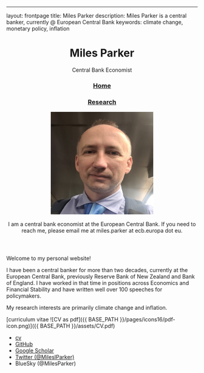 ---
layout: frontpage
title: Miles Parker
description: Miles Parker is a central banker, currently @ European Central Bank 
keywords: climate change, monetary policy, inflation



 <div class="wrapper">
      <header>
        <h1>Miles Parker</h1>
        <p>Central Bank Economist</p>
        <h3><p class="view"><a href="https://milesiparker.github.io/">Home</a></p></h3>
        <h3><p class="view"><a href="https://milesiparker.github.io/pages/research.html">Research</a></p></h3>
	<p class="view"><img src="assets/headshot.jpg" width=270 height=270></p>
	<p>I am a central bank economist at the European Central Bank. If you need to reach me, please email me at miles.parker at ecb.europa dot eu. </p>
      </header>
      <section>
	Welcome to my personal website!

I have been a central banker for more than two decades, currently at the European Central Bank, previously Reserve Bank of New Zealand and Bank of England. I have worked in that time in positions across Economics and Financial Stability and have written well over 100 speeches for policymakers.

My research interests are primarily climate change and inflation.

[curriculum vitae ![CV as pdf]({{ BASE_PATH }}/pages/icons16/pdf-icon.png)]({{ BASE_PATH }}/assets/CV.pdf)<br/>
      </section>
    </div>

<div class="navbar">
  <div class="navbar-inner">
      <ul class="nav">
          <li><a href="{{ BASE_PATH }}/assets/CV.pdf">cv</a></li>
          <li><a href="https://github.com/MilesIParker">GitHub</a></li>
 	<li><a href="https://scholar.google.de/citations?user=qu-5NDwAAAAJ&hl=en">Google Scholar</a></li>
          <li><a href="https://twitter.com/MilesIParker">Twitter (@MilesIParker)</a></li>
      <li><a>BlueSky (@MilesParker)</a></li>
      </ul>
  </div>
</div>